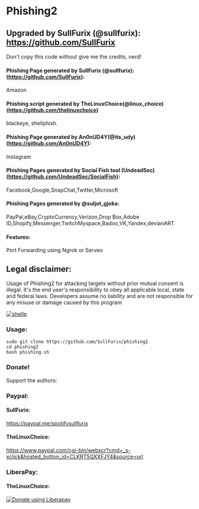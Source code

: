 # Phishing2
## Upgraded by SullFurix (@sullfurix): https://github.com/SullFurix
Don't copy this code without give me the credits, nerd! 

#### Phishing Page generated by SullFurix (@sullfurix): (https://github.com/SullFurix):

Amazon

#### Phishing script generated by TheLinuxChoice(@linux_choice)(https://github.com/thelinuxchoice)

blackeye, shellphish.

#### Phishing Page generated by An0nUD4Y(@its_udy)(https://github.com/An0nUD4Y):

Instagram

#### Phishing Pages generated by Social Fish tool (UndeadSec) (https://github.com/UndeadSec/SocialFish):

Facebook,Google,SnapChat,Twitter,Microsoft

#### Phishing Pages generated by @suljot_gjoka:

PayPal,eBay,CryptoCurrency,Verizon,Drop Box,Adobe ID,Shopify,Messenger,TwitchMyspace,Badoo,VK,Yandex,devianART

#### Features:

Port Forwarding using Ngrok or Serveo

## Legal disclaimer:

Usage of Phishing2 for attacking targets without prior mutual consent is illegal. It's the end user's responsibility to obey all applicable local, state and federal laws. Developers assume no liability and are not responsible for any misuse or damage caused by this program 


[![shellp](https://img.youtube.com/vi/Z8hhDyu2-Cc/0.jpg)](https://www.youtube.com/watch?v=Z8hhDyu2-Cc)


### Usage:
```
sudo git clone https://github.com/SullFurix/phishing2
cd phishing2
bash phishing.sh
```

### Donate!
Support the authors:
### Paypal:

#### SullFurix:
https://paypal.me/spotifysullfurix

#### TheLinuxChoice:
https://www.paypal.com/cgi-bin/webscr?cmd=_s-xclick&hosted_button_id=CLKRT5QXXFJY4&source=url

### LiberaPay:

#### TheLinuxChoice:
<noscript><a href="https://liberapay.com/thelinuxchoice/donate"><img alt="Donate using Liberapay" src="https://liberapay.com/assets/widgets/donate.svg"></a></noscript>
